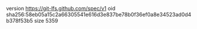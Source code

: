 version https://git-lfs.github.com/spec/v1
oid sha256:58eb05a15c2a66305541e616d3e837be78b0f36ef0a8e34523ad0d4b378f53b5
size 5359
